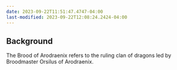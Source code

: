 ```yaml
---
date: 2023-09-22T11:51:47.4747-04:00
last-modified: 2023-09-22T12:08:24.2424-04:00
---
```

## Background

The Brood of Arodraenix refers to the ruling clan of dragons led by Broodmaster Orsilus of Arodraenix.